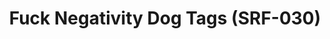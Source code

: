 ---
ee_id: '4306'
site: '1'
type: '2'
url: 2015-162-fuck-negativity-dog-tags-srf-030
title: Fuck Negativity Dog Tags (SRF-030)
year: '2015'
display_year: '2015'
medium: Dog tags ...
dims: ''
pitch: ''
ps: ''
live_url: ''
related: "[4277] [2014-088-going-negative-lakes] 2014-088 Going Negative / Lakes"
youtube: ''
related_code: ''
imgs: fuck-negativity-dogtag-SRF-030-2015-162-detail-database-ih.jpg,fuck-negativity-dogtag-SRF-030-2015-162-full-1-database-ih.jpg
subheading: ''
download: ''
add_credit: ''
commission: ''
layout: things-i-made
---